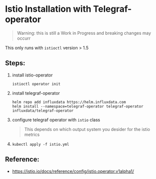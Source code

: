 # Istio Installation with Telegraf-operator

> Warning: this is still a Work in Progress and breaking changes may occurr

This only runs with `istioctl` version > 1.5

## Steps:
1. install istio-operator
   ```shell
   istioctl operator init
   ```
2. install telegraf-operator
    ```shell
    helm repo add influxdata https://helm.influxdata.com
    helm install --namespace=telegraf-operator telegraf-operator influxdata/telegraf-operator
    ```
3. configure telegraf operator with `istio` class
    > This depends on which output system you desider for the istio metrics
4. `kubectl apply -f istio.yml`


## Reference:
- https://istio.io/docs/reference/config/istio.operator.v1alpha1/
